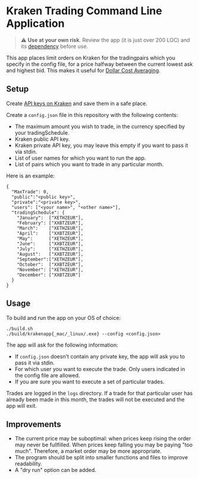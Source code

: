 Kraken Trading Command Line Application
===================

> :warning: **Use at your own risk**. Review the app (it is just over 200 LOC) and its [dependency](https://github.com/beldur/kraken-go-api-client) before use.

This app places limit orders on Kraken for the tradingpairs which you specify
in the config file, for a price halfway between the current lowest ask and
highest bid.  This makes it useful for [Dollar Cost
Averaging](https://www.investopedia.com/terms/d/dollarcostaveraging.asp).

## Setup
Create [API keys on
Kraken](https://support.kraken.com/hc/en-us/articles/360000919966-How-to-generate-an-API-key-pair-)
and save them in a safe place.

Create a `config.json` file in this repository with the following contents:
- The maximum amount you wish to trade, in the currency specified by your tradingSchedule.
- Kraken public API key.
- Kraken private API key, you may leave this empty if you want to pass it via stdin.
- List of user names for which you want to run the app.
- List of pairs which you want to trade in any particular month.

Here is an example:
```
{
  "MaxTrade": 0,
  "public":"<public key>",
  "private":"<private key>",
  "users": ["<your name>", "<other name>"],
  "tradingSchedule": {
    "January":  ["XETHZEUR"],
    "February": ["XXBTZEUR"],
    "March":    ["XETHZEUR"],
    "April":    ["XXBTZEUR"],
    "May":      ["XETHZEUR"],
    "June":     ["XXBTZEUR"],
    "July":     ["XETHZEUR"],
    "August":   ["XXBTZEUR"],
    "September":["XETHZEUR"],
    "October":  ["XXBTZEUR"],
    "November": ["XETHZEUR"],
    "December": ["XXBTZEUR"]
  }
}
```

## Usage
To build and run the app on your OS of choice:
```
./build.sh
./build/krakenapp{_mac/_linux/.exe} --config <config.json>
```

The app will ask for the following information:
- If `config.json` doesn't contain any private key, the app will ask you to pass it via stdin.  
- For which user you want to execute the trade. Only users indicated in the config file are allowed.  
- If you are sure you want to execute a set of particular trades.  

Trades are logged in the `logs` directory. If a trade for that particular user
has already been made in this month, the trades will not be executed and the
app will exit.

## Improvements
- The current price may be suboptimal: when prices keep rising the order may
  never be fullfilled. When prices keep falling you may be paying "too much".
  Therefore, a market order may be more appropriate.
- The program should be split into smaller functions and files to improve
  readability.
- A "dry run" option can be added.
